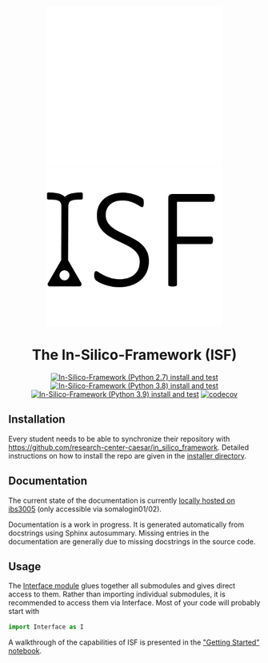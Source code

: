 <div align="center">

<img src=./docs/_static/_figures/isf-logo-white.png#gh-dark-mode-only width='350'>
<img src=./docs/_static/_figures/isf-logo-black.png#gh-light-mode-only width='350'>

# The In-Silico-Framework (ISF)
[![In-Silico-Framework (Python 2.7) install and test](https://github.com/research-center-caesar/in_silico_framework/actions/workflows/test-isf-py27-local.yml/badge.svg)](https://github.com/research-center-caesar/in_silico_framework/actions/workflows/test-isf-py27-local.yml)
[![In-Silico-Framework (Python 3.8) install and test](https://github.com/research-center-caesar/in_silico_framework/actions/workflows/test-isf-py38-local.yml/badge.svg)](https://github.com/research-center-caesar/in_silico_framework/actions/workflows/test-isf-py38-local.yml)
[![In-Silico-Framework (Python 3.9) install and test](https://github.com/research-center-caesar/in_silico_framework/actions/workflows/test-isf-py39-local.yml/badge.svg)](https://github.com/research-center-caesar/in_silico_framework/actions/workflows/test-isf-py39-local.yml)
[![codecov](https://codecov.io/gh/mpinb/in_silico_framework/graph/badge.svg?token=V4P4QMFM12)](https://codecov.io/gh/mpinb/in_silico_framework)
</div>

## Installation

Every student needs to be able to synchronize their repository with https://github.com/research-center-caesar/in_silico_framework. Detailed instructions on how to install the repo are given in the [installer directory](./installer/).

## Documentation

The current state of the documentation is currently [locally hosted on ibs3005](http://10.40.130.27:8000/) (only accessible via somalogin01/02).

Documentation is a work in progress. It is generated automatically from docstrings using Sphinx autosummary. Missing entries in the documentation are generally due to missing docstrings in the source code.

## Usage

The [Interface module](./Interface.py) glues together all submodules and gives direct access to them. Rather than importing individual submodules, it is recommended to access them via Interface. Most of your code will probably start with
```python
import Interface as I
```

A walkthrough of the capabilities of ISF is presented in the ["Getting Started" notebook](./getting_started/getting_started.ipynb).